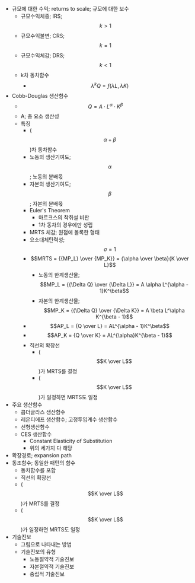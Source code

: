 - 규모에 대한 수익; returns to scale; 규모에 대한 보수
	- 규모수익체증; IRS; $$k > 1$$
	- 규모수익불변; CRS; $$k = 1$$
	- 규모수익체감; DRS; $$k < 1$$
	- k차 동차함수
		- $$\lambda^k Q = f(\lambda L, \lambda K)$$
- Cobb-Douglas 생산함수
	- $$Q=A \cdot L^\alpha \cdot K^\beta$$
	- A; 총 요소 생산성
	- 특징
		- ($$\alpha + \beta$$)차 동차함수
		- 노동의 생산기여도; $$\alpha$$; 노동의 분배몫
		- 자본의 생산기여도; $$\beta$$; 자본의 분배몫
		- Euler's Theorem
			- 마르크스의 착취설 비판
			- 1차 동차의 경우에만 성립
		- MRTS 체감; 원점에 볼록한 형태
		- 요소대체탄력성; $$\sigma = 1$$
		- $$MRTS = {{MP_L} \over {MP_K}} = {\alpha \over \beta}{K \over L}$$
			- 노동의 한계생산물; $$MP_L = {{\Delta Q} \over {\Delta L}} = A \alpha L^{\alpha - 1}K^\beta$$
			- 자본의 한계생산물; $$MP_K = {{\Delta Q} \over {\Delta K}} = A \beta L^\alpha K^{\beta - 1}$$
		- $$AP_L = {Q \over L} = AL^{\alpha - 1}K^\beta$$
		- $$AP_K = {Q \over K} = AL^{\alpha}K^{\beta - 1}$$
		- 직선의 확장선
			- ($$K \over L$$)가 MRTS를 결정
			- ($$K \over L$$)가 일정하면 MRTS도 일정
- 주요 생산함수
	- 콥더글라스 생산함수
	- 레온티에프 생산함수; 고정투입계수 생산함수
	- 선형생산함수
	- CES 생산함수
		- Constant Elasticity of Substitution
		- 위의 세가지 다 해당
- 확장경로; expansion path
- 동조함수; 동일한 패턴의 함수
	- 동차함수를 포함
	- 직선의 확장선
	- ($$K \over L$$)가 MRTS를 결정
	- ($$K \over L$$)가 일정하면 MRTS도 일정
- 기술진보
	- 그림으로 나타내는 방법
	- 기술진보의 유형
		- 노동절약적 기술진보
		- 자본절약적 기술진보
		- 중립적 기술진보